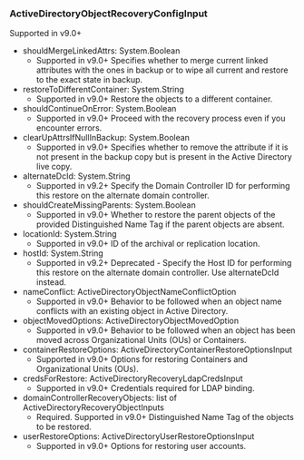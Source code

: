 ### ActiveDirectoryObjectRecoveryConfigInput
Supported in v9.0+

- shouldMergeLinkedAttrs: System.Boolean
  - Supported in v9.0+
      Specifies whether to merge current linked attributes with the ones in backup or to wipe all current and restore to the exact state in backup.
- restoreToDifferentContainer: System.String
  - Supported in v9.0+
      Restore the objects to a different container.
- shouldContinueOnError: System.Boolean
  - Supported in v9.0+
      Proceed with the recovery process even if you encounter errors.
- clearUpAttrsIfNullInBackup: System.Boolean
  - Supported in v9.0+
      Specifies whether to remove the attribute if it is not present in the backup copy but is present in the Active Directory live copy.
- alternateDcId: System.String
  - Supported in v9.2+
      Specify the Domain Controller ID for performing this restore on the alternate domain controller.
- shouldCreateMissingParents: System.Boolean
  - Supported in v9.0+
      Whether to restore the parent objects of the provided Distinguished Name Tag if the parent objects are absent.
- locationId: System.String
  - Supported in v9.0+
      ID of the archival or replication location.
- hostId: System.String
  - Supported in v9.2+
      Deprecated - Specify the Host ID for performing this restore on the alternate domain controller. Use alternateDcId instead.
- nameConflict: ActiveDirectoryObjectNameConflictOption
  - Supported in v9.0+
      Behavior to be followed when an object name conflicts with an existing object in Active Directory.
- objectMovedOptions: ActiveDirectoryObjectMovedOption
  - Supported in v9.0+
      Behavior to be followed when an object has been moved across Organizational Units (OUs) or Containers.
- containerRestoreOptions: ActiveDirectoryContainerRestoreOptionsInput
  - Supported in v9.0+
      Options for restoring Containers and Organizational Units (OUs).
- credsForRestore: ActiveDirectoryRecoveryLdapCredsInput
  - Supported in v9.0+
      Credentials required for LDAP binding.
- domainControllerRecoveryObjects: list of ActiveDirectoryRecoveryObjectInputs
  - Required. Supported in v9.0+
      Distinguished Name Tag of the objects to be restored.
- userRestoreOptions: ActiveDirectoryUserRestoreOptionsInput
  - Supported in v9.0+
      Options for restoring user accounts.
